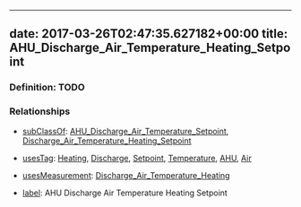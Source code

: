 
---
date: 2017-03-26T02:47:35.627182+00:00
title: AHU_Discharge_Air_Temperature_Heating_Setpoint
---
### Definition: TODO

### Relationships

* [subClassOf](http://www.w3.org/2000/01/rdf-schema#subClassOf): [AHU_Discharge_Air_Temperature_Setpoint](https://brickschema.org/schema/1.0/Brick#AHU_Discharge_Air_Temperature_Setpoint), [Discharge_Air_Temperature_Heating_Setpoint](https://brickschema.org/schema/1.0/Brick#Discharge_Air_Temperature_Heating_Setpoint)

* [usesTag](https://brickschema.org/schema/1.0/BrickFrame#usesTag): [Heating](https://brickschema.org/schema/1.0/BrickTag#Heating), [Discharge](https://brickschema.org/schema/1.0/BrickTag#Discharge), [Setpoint](https://brickschema.org/schema/1.0/BrickTag#Setpoint), [Temperature](https://brickschema.org/schema/1.0/BrickTag#Temperature), [AHU](https://brickschema.org/schema/1.0/BrickTag#AHU), [Air](https://brickschema.org/schema/1.0/BrickTag#Air)

* [usesMeasurement](https://brickschema.org/schema/1.0/BrickFrame#usesMeasurement): [Discharge_Air_Temperature_Heating](https://brickschema.org/schema/1.0/Brick#Discharge_Air_Temperature_Heating)

* [label](http://www.w3.org/2000/01/rdf-schema#label): AHU Discharge Air Temperature Heating Setpoint
